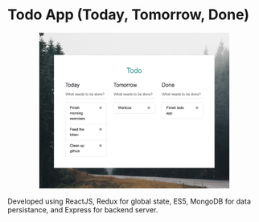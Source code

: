 # Todo App (Today, Tomorrow, Done)
<p align="center">
  <img width='75%' src='/screenshot.png'/>
</p>
Developed using ReactJS, Redux for global state, ES5, MongoDB for data persistance, and Express for backend server.
